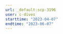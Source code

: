 ```yaml
---
url: _default:scp-3196
user: c-dives
starttime: "2023-04-07"
endtime: "2023-06-07"
---
```

<reserve />